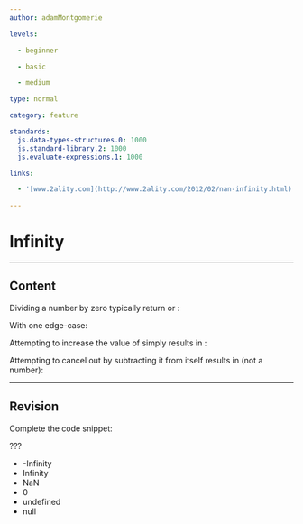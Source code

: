 ```yaml
---
author: adamMontgomerie

levels:

  - beginner

  - basic

  - medium

type: normal

category: feature

standards:
  js.data-types-structures.0: 1000
  js.standard-library.2: 1000
  js.evaluate-expressions.1: 1000 

links:

  - '[www.2ality.com](http://www.2ality.com/2012/02/nan-infinity.html)'

---
```


# Infinity

---

## Content

Dividing a number by zero typically return or :

With one edge-case:

Attempting to increase the value of simply results in :

Attempting to cancel out by subtracting it from itself results in (not a number):

---

## Revision

Complete the code snippet:

???

- -Infinity
- Infinity
- NaN
- 0
- undefined
- null
